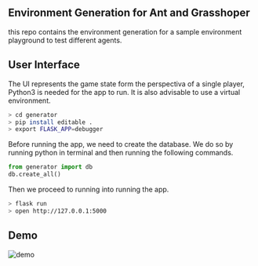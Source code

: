## Environment Generation for Ant and Grasshoper
this repo contains the environment generation for a sample environment playground to test different 
agents.

## User Interface
The UI represents the game state form the perspectiva of a single player, Python3 is needed for the app to run. It is also advisable to use a virtual environment.

```bash
> cd generator
> pip install editable .
> export FLASK_APP=debugger
```

Before running the app, we need to create the database. We do so by running python in terminal and then running the following commands.

```python
from generator import db
db.create_all()
```

Then we proceed to running into running the app.

```bash
> flask run
> open http://127.0.0.1:5000
```

## Demo

![demo](/assets/demo.gif?raw=true)